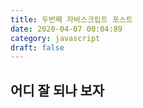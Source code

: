 ```yaml
---
title: 두번째 자바스크립트 포스트
date: 2020-04-07 00:04:89
category: javascript
draft: false
---
```


## 어디 잘 되나 보자
